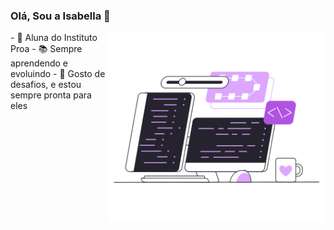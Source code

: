 ### Olá, Sou a Isabella 👋

<img src="pc.png" min-width="400px" max-width="350px" width="350px" align="right" alt="notebook code">
- 💙 Aluna do Instituto Proa
- 📚 Sempre aprendendo e evoluindo
- 🧠 Gosto de desafios, e estou sempre pronta para eles
  
